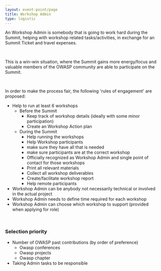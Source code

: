 ```yaml
---
layout: event-point/page
title: Workshop Admin
type: logistic
---
```



An Workshop Admin is somebody that is going to work hard during the Summit, helping with workshop related tasks/activities, in exchange for an Summit Ticket and travel expenses.

&nbsp;

This is a win-win situation, where the Summit gains more energy/focus and valuable members of the OWASP community are able to participate on the Summit.

&nbsp;

In order to make the process fair, the following 'rules of engagement' are proposed:

- Help to run at least 6 workshops
  - Before the Summit
    - Keep track of workshop details (ideally with some minor participation)
    - Create an Workshop Action plan
  - During the Summit
    - Help running the workshops
    - Help Workshop participants
    - make sure they have all that is needed
    - make sure participants are at the correct workshop
    - Officially recognized as Workshop Admin and single point of contact for those workshops
    - Print all relevant materials
    - Collect all workshop deliverables
    - Create/facilitate workshop report
    - Help remote participants
- Workshop Admin can be anybody not necessarily technical or involved in the actual project    
- Workshop Admin needs to define time required for each workshop
- Workshop Admin can choose which workshop to support (provided when applying for role)

&nbsp;

### Selection priority

  - Number of OWASP past contributions (by order of preference)
    - Owasp conferences
    - Owasp projects
    - Owasp chapter
  - Taking Admin tasks to be responsible

